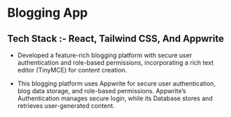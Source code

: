 # Blogging App

## Tech Stack :- React, Tailwind CSS, And Appwrite

* Developed a feature-rich blogging platform with secure user authentication and role-based
permissions, incorporating a rich text editor (TinyMCE) for content creation.

* This blogging platform uses Appwrite for secure user authentication, blog data storage, and role-based permissions. Appwrite’s Authentication manages secure login, while its Database stores and retrieves user-generated content.
